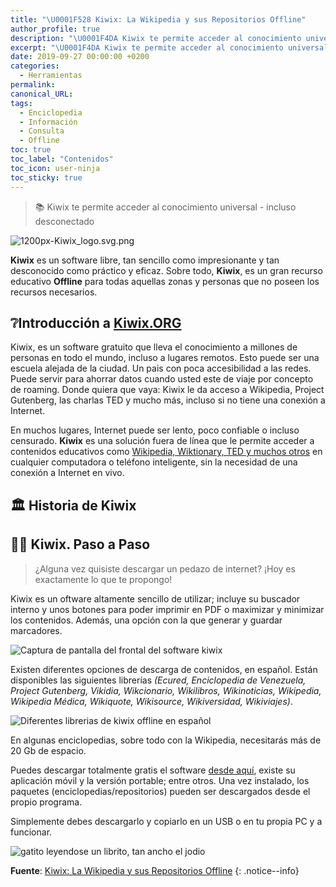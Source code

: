 ```yaml
---
title: "\U0001F528 Kiwix: La Wikipedia y sus Repositorios Offline"
author_profile: true
description: "\U0001F4DA Kiwix te permite acceder al conocimiento universal - incluso desconectado"
excerpt: "\U0001F4DA Kiwix te permite acceder al conocimiento universal - incluso desconectado"
date: 2019-09-27 00:00:00 +0200
categories:
  - Herramientas
permalink:
canonical_URL:
tags:
  - Enciclopedia
  - Información
  - Consulta
  - Offline
toc: true
toc_label: "Contenidos"
toc_icon: user-ninja
toc_sticky: true
---
```


> 📚 Kiwix te permite acceder al conocimiento universal - incluso desconectado

![1200px-Kiwix_logo.svg.png](https://steemitimages.com/DQmXas5sn8FPxTajG3MqvDTHKU38hb9btFpPwmnzN32rzYd/1200px-Kiwix_logo.svg.png)

**Kiwix** es un software libre, tan sencillo como impresionante y tan desconocido como pr&aacute;ctico y eficaz. Sobre todo, **Kiwix**, es un gran recurso educativo **Offline** para todas aquellas zonas y personas que no poseen los recursos necesarios.

## ❔Introducción a [Kiwix.ORG](https://kutt.it/wiki-offline-kiwix)

Kiwix, es un software gratuito que lleva el conocimiento a millones de personas en todo el mundo, incluso a lugares remotos. Esto puede ser una escuela alejada de la ciudad. Un pais con poca accesibilidad a las redes. Puede servir para ahorrar datos cuando usted este de viaje por concepto de roaming. Donde quiera que vaya: Kiwix le da acceso a Wikipedia, Project Gutenberg, las charlas TED y mucho más, incluso si no tiene una conexión a Internet.

En muchos lugares, Internet puede ser lento, poco confiable o incluso censurado. **Kiwix** es una solución fuera de línea que le permite acceder a contenidos educativos como [Wikipedia, Wiktionary, TED y muchos otros](https://kutt.it/kiwix-descarga "Enlace de descarga de Kiwix, la Wikipedia Offline") en cualquier computadora o teléfono inteligente, sin la necesidad de una conexión a Internet en vivo.

## 🏛 Historia de Kiwix



## 👨‍🔧 Kiwix. Paso a Paso

> ¿Alguna vez quisiste descargar un pedazo de internet?
> ¡Hoy es exactamente lo que te propongo!

Kiwix es un oftware altamente sencillo de utilizar; incluye su buscador interno y unos botones para poder imprimir en PDF o maximizar y minimizar los contenidos. Además, una opción con la que generar y guardar marcadores.

![Captura de pantalla del frontal del software kiwix](https://image.ibb.co/nN3rAd/image.png)

Existen diferentes opciones de descarga de contenidos, en español. Están disponibles las siguientes librerías *(Ecured, Enciclopedia de Venezuela, Project Gutenberg, Vikidia, Wikcionario, Wikilibros, Wikinoticias, Wikipedia, Wikipedia Médica, Wikiquote, Wikisource, Wikiversidad, Wikiviajes)*.

![Diferentes librerias de kiwix offline en español](https://image.ibb.co/ivGNGJ/diferentes_estilos.gif)

En algunas enciclopedias, sobre todo con la Wikipedia, necesitarás más de 20 Gb de espacio.

Puedes descargar totalmente gratis el software [desde aquí](https://kutt.it/wiki-kiwix-lector), existe su aplicación móvil y la versión portable; entre otros. Una vez instalado, los paquetes (enciclopedias/repositorios) pueden ser descargados desde el propio programa.

Simplemente debes descargarlo y copiarlo en un USB o en tu propia PC y a funcionar.

![gatito leyendose un librito, tan ancho el jodio](https://media.giphy.com/media/p4qWWYF5dMM9y/giphy.gif)

**Fuente**: [Kiwix: La Wikipedia y sus Repositorios Offline](https://kutt.it/wiki-offline-kiwix "Página Web de Kiwix")
{: .notice--info}